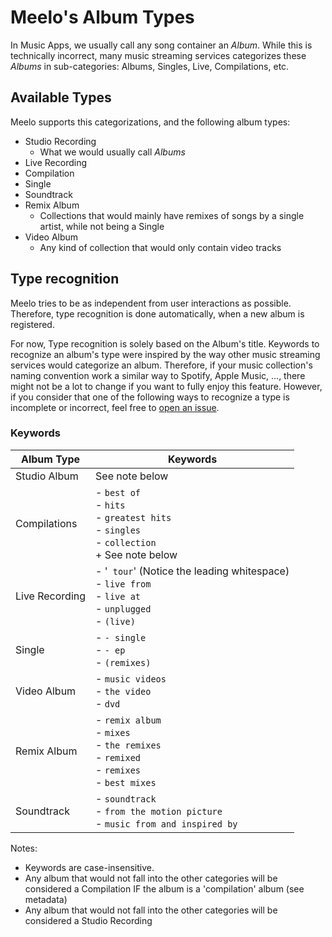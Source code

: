 # Meelo's Album Types

In Music Apps, we usually call any song container an *Album*. While this is technically incorrect, many music streaming services categorizes these *Albums* in sub-categories: Albums, Singles, Live, Compilations, etc.

## Available Types

Meelo supports this categorizations, and the following album types:

- Studio Recording
  - What we would usually call *Albums*
- Live Recording
- Compilation
- Single
- Soundtrack
- Remix Album
  - Collections that would mainly have remixes of songs by a single artist, while not being a Single
- Video Album
  - Any kind of collection that would only contain video tracks

## Type recognition

Meelo tries to be as independent from user interactions as possible. Therefore, type recognition is done automatically, when a new album is registered.

For now, Type recognition is solely based on the Album's title. Keywords to recognize an album's type were inspired by the way other music streaming services would categorize an album. Therefore, if your music collection's naming convention work a similar way to Spotify, Apple Music, ..., there might not be a lot to change if you want to fully enjoy this feature. However, if you consider that one of the following ways to recognize a type is incomplete or incorrect, feel free to [open an issue](https://github.com/Arthi-chaud/Meelo/issues).

### Keywords

| Album Type | Keywords |
|---|---|
| Studio Album | See note below |
| Compilations | - `best of`<br>- `hits`<br>- `greatest hits`<br>- `singles`<br>- `collection`<br>+ See note below |
| Live Recording | - '` tour`' (Notice the leading whitespace)<br>- `live from`<br>- `live at`<br>- `unplugged`<br>- `(live)` |
| Single | - `- single`<br>- `- ep`<br>- `(remixes)` |
| Video Album | - `music videos`<br>- `the video`<br>- `dvd` |
| Remix Album | - `remix album`<br>- `mixes`<br>- `the remixes`<br>- `remixed`<br>- `remixes`<br>- `best mixes` |
| Soundtrack | - `soundtrack`<br>- `from the motion picture`<br>- `music from and inspired by` |

Notes:

- Keywords are case-insensitive.
- Any album that would not fall into the other categories will be considered a Compilation IF the album is a 'compilation' album (see metadata)
- Any album that would not fall into the other categories will be considered a Studio Recording
